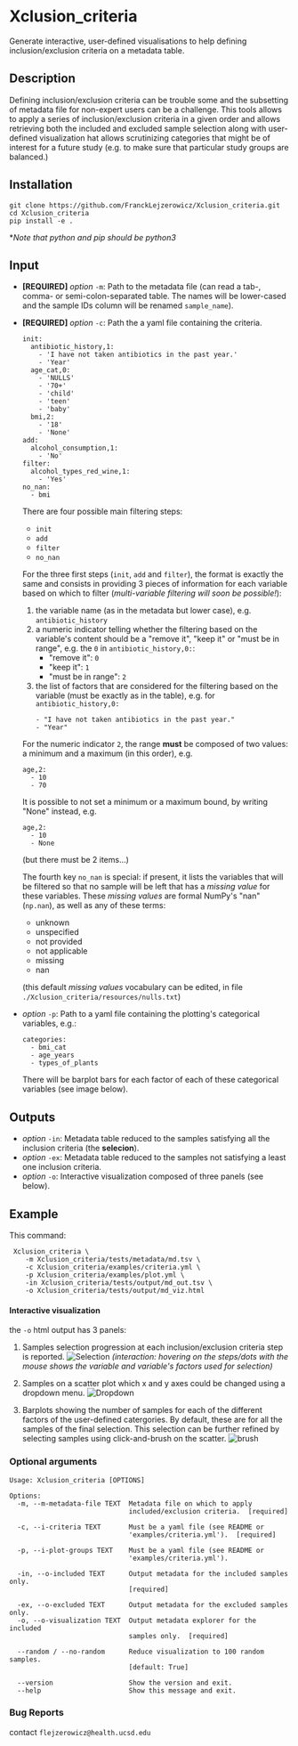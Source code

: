 # Xclusion_criteria

Generate interactive, user-defined visualisations to help defining 
inclusion/exclusion criteria on a metadata table.

## Description

Defining inclusion/exclusion criteria can be trouble some and the 
subsetting of metadata file for non-expert users can be a challenge. 
This tools allows to apply a series of inclusion/exclusion criteria 
in a given order and allows retrieving both the included and excluded 
sample selection along with user-defined visualization hat allows 
scrutinizing categories that might be of interest for a future study 
(e.g. to make sure that particular study groups are balanced.)

## Installation

```
git clone https://github.com/FranckLejzerowicz/Xclusion_criteria.git
cd Xclusion_criteria
pip install -e .
```

*_Note that python and pip should be python3_

## Input

- **[REQUIRED]** _option_ `-m`: Path to the metadata file (can read a tab-, comma- 
or semi-colon-separated table. The names will be  lower-cased and 
the sample IDs column will be renamed `sample_name`).

- **[REQUIRED]** _option_ `-c`: Path the a yaml file containing the criteria.
    ```
    init:
      antibiotic_history,1:
        - 'I have not taken antibiotics in the past year.'
        - 'Year'
      age_cat,0:
        - 'NULLS'
        - '70+'
        - 'child'
        - 'teen'
        - 'baby'
      bmi,2:
        - '18'
        - 'None'
    add:
      alcohol_consumption,1:
        - 'No'
    filter:
      alcohol_types_red_wine,1:
        - 'Yes'
    no_nan:
      - bmi
    ```
    There are four possible main filtering steps:
    - `init`
    - `add`
    - `filter`
    - `no_nan`
    
    For the three first steps (`init`, `add` and `filter`), the format is exactly 
    the  same and consists in providing 3 pieces of information for each variable
    based on which to filter (_multi-variable filtering will soon be possible!_):
    1. the variable name (as in the metadata but lower case), e.g. `antibiotic_history`
    2. a numeric indicator telling whether the filtering based on the variable's content 
    should be a  "remove it", "keep it" or "must be in range", e.g. the `0` in 
    `antibiotic_history,0:`:
        * "remove it": `0`
        * "keep it": `1`
        * "must be in range": `2`
    3. the list of factors that are considered for the filtering based on the
    variable (must be exactly as in the table), e.g. for `antibiotic_history,0:`
        ```
        - "I have not taken antibiotics in the past year."
        - "Year"
        ```
    For the  numeric indicator `2`, the range **must** be composed of two values:
    a minimum and a maximum (in this order), e.g.
    ```
    age,2:
      - 10
      - 70
    ```
    It is possible to not set a minimum or a maximum bound, by writing "None" instead, e.g.   
    ```
    age,2:
      - 10
      - None
    ```
    (but there must be 2 items...)
    
    The fourth key `no_nan` is special: if present, it lists the variables that will be 
    filtered so that no sample will be left that has a _missing value_ for these variables. 
    These _missing values_ are formal NumPy's "nan" (`np.nan`), as well as any of these terms:
    - unknown
    - unspecified
    - not provided
    - not applicable
    - missing
    - nan
    
    (this default _missing values_ vocabulary can be edited, 
    in file `./Xclusion_criteria/resources/nulls.txt`)

- _option_ `-p`: Path to a yaml file containing the plotting's categorical variables, e.g.:
    ```
    categories:
      - bmi_cat
      - age_years
      - types_of_plants
    ```
    There will be barplot bars for each factor of each 
    of these categorical variables (see image below).

## Outputs

- _option_ `-in`: Metadata table reduced to the samples satisfying all the inclusion criteria (the **selecion**).
- _option_ `-ex`: Metadata table reduced to the samples not satisfying a least one inclusion criteria.
- _option_ `-o`: Interactive visualization composed of three panels (see below).

## Example

This command:
```
 Xclusion_criteria \
    -m Xclusion_criteria/tests/metadata/md.tsv \
    -c Xclusion_criteria/examples/criteria.yml \
    -p Xclusion_criteria/examples/plot.yml \
    -in Xclusion_criteria/tests/output/md_out.tsv \
    -o Xclusion_criteria/tests/output/md_viz.html
```

#### Interactive visualization

the `-o` html output has 3 panels:
1. Samples selection progression at each inclusion/exclusion criteria step is reported.
![Selection](./Xclusion_criteria/resources/images/selection_popup.png)
_(interaction: hovering on the steps/dots with the mouse shows
the variable and variable's factors used for selection)_

2. Samples on a scatter plot which x and y axes could be changed using a dropdown menu.
![Dropdown](./Xclusion_criteria/resources/images/dropdown_numeric.png)

3. Barplots showing the number of samples for each of the different factors of the user-defined catergories. By 
 default, these are for all the samples of the final selection. This selection can be further refined by selecting
 samples using click-and-brush on the scatter.
![brush](./Xclusion_criteria/resources/images/brush_samples.png)

### Optional arguments

``` 
Usage: Xclusion_criteria [OPTIONS]

Options:
  -m, --m-metadata-file TEXT  Metadata file on which to apply
                              included/exclusion criteria.  [required]

  -c, --i-criteria TEXT       Must be a yaml file (see README or
                              'examples/criteria.yml').  [required]

  -p, --i-plot-groups TEXT    Must be a yaml file (see README or
                              'examples/criteria.yml').

  -in, --o-included TEXT      Output metadata for the included samples only.
                              [required]

  -ex, --o-excluded TEXT      Output metadata for the excluded samples only.
  -o, --o-visualization TEXT  Output metadata explorer for the included
                              samples only.  [required]

  --random / --no-random      Reduce visualization to 100 random samples.
                              [default: True]

  --version                   Show the version and exit.
  --help                      Show this message and exit.
```



### Bug Reports

contact `flejzerowicz@health.ucsd.edu`